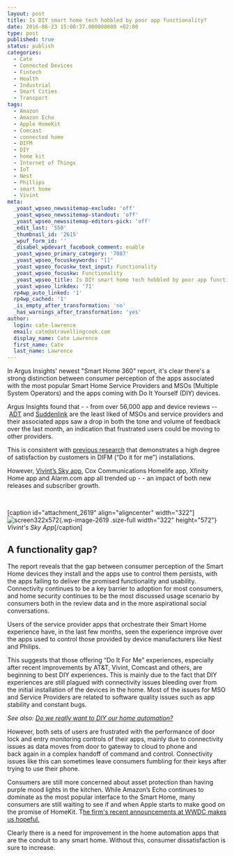 ```yaml
---
layout: post
title: Is DIY smart home tech hobbled by poor app functionality?
date: 2016-06-23 15:00:37.000000000 +02:00
type: post
published: true
status: publish
categories:
  - Cate
  - Connected Devices
  - Fintech
  - Health
  - Industrial
  - Smart Cities
  - Transport
tags:
  - Amazon
  - Amazon Echo
  - Apple HomeKit
  - Comcast
  - connected home
  - DIFM
  - DIY
  - home kit
  - Internet of Things
  - IoT
  - Nest
  - Phillips
  - smart home
  - Vivint
meta:
  _yoast_wpseo_newssitemap-exclude: 'off'
  _yoast_wpseo_newssitemap-standout: 'off'
  _yoast_wpseo_newssitemap-editors-pick: 'off'
  _edit_last: '550'
  _thumbnail_id: '2615'
  _wpuf_form_id: ''
  _disabel_wpdevart_facebook_comment: enable
  _yoast_wpseo_primary_category: '7087'
  _yoast_wpseo_focuskeywords: "[]"
  _yoast_wpseo_focuskw_text_input: Functionality
  _yoast_wpseo_focuskw: Functionality
  _yoast_wpseo_title: Is DIY smart home tech hobbled by poor app functionality?
  _yoast_wpseo_linkdex: '71'
  rp4wp_auto_linked: '1'
  rp4wp_cached: '1'
  _is_empty_after_transformation: 'no'
  _has_warnings_after_transformation: 'yes'
author:
  login: cate-lawrence
  email: cate@atravellingcook.com
  display_name: Cate Lawrence
  first_name: Cate
  last_name: Lawrence
---
```

In Argus Insights' newest "Smart Home 360" report, it's clear there's a
strong distinction between consumer perception of the apps associated
with the most popular Smart Home Service Providers and MSOs (Multiple
System Operators) and the apps coming with Do It Yourself (DIY) devices.

Argus Insights found that - - from over 56,000 app and device reviews
-- [ADT](http://www.adt.com/dallas?ecid=lmdallas&optimizely_disable=true)
and [Suddenlink](http://www.suddenlink.com/) are the least liked of MSOs
and service providers and their associated apps saw a drop in both the
tone and volume of feedback over the last month, an indication that
frustrated users could be moving to other providers.

This is consistent with [previous
research](https://readwrite.com/2016/05/24/professionally-installed-home-automation-diy-pt1/) that
demonstrates a high degree of satisfaction by customers in DIFM (“Do it
for me”) installations.

However, [Vivint’s Sky
app](http://support.vivint.com/product/skycontrol-mobile-app), Cox
Communications Homelife app, Xfinity Home app and Alarm.com app all
trended up - - an impact of both new releases and subscriber growth.

 

\[caption id="attachment\_2619" align="aligncenter"
width="322"\]![screen322x572](rw-import/screen322x572-1.jpeg){.wp-image-2619
.size-full width="322" height="572"} *Vivint's Sky App*\[/caption\]

A functionality gap?
--------------------

The report reveals that the gap between consumer perception of the Smart
Home devices they install and the apps use to control them persists,
with the apps failing to deliver the promised functionality and
usability. Connectivity continues to be a key barrier to adoption for
most consumers, and home security continues to be the most discussed
usage scenario by consumers both in the review data and in the more
aspirational social conversations.

Users of the service provider apps that orchestrate their Smart Home
experience have, in the last few months, seen the experience improve
over the apps used to control those provided by device manufacturers
like Nest and Philips.

This suggests that those offering “Do It For Me” experiences, especially
after recent improvements by AT&T, Vivint, Comcast and others, are
beginning to best DIY experiences. This is mainly due to the fact that
DIY experiences are still plagued with connectivity issues bleeding over
from the initial installation of the devices in the home. Most of the
issues for MSO and Service Providers are related to software quality
issues such as app stability and constant bugs.

*See also: [Do we really want to DIY our home
automation?](https://readwrite.com/2016/05/24/professionally-installed-home-automation-diy-pt1/)*

However, both sets of users are frustrated with the performance of door
lock and entry monitoring controls of their apps, mainly due to
connectivity issues as data moves from door to gateway to cloud to phone
and back again in a complex handoff of command and control. Connectivity
issues like this can sometimes leave consumers fumbling for their keys
after trying to use their phone.

Consumers are still more concerned about asset protection than having
purple mood lights in the kitchen. While Amazon’s Echo continues to
dominate as the most popular interface to the Smart Home, many consumers
are still waiting to see if and when Apple starts to make good on the
promise of HomeKit. T[he firm's recent announcements at WWDC makes us
hopeful.](https://readwrite.com/2016/06/15/apples-home-makes-great-strides-connect-world-iot-apple-products-pt4/)

Clearly there is a need for improvement in the home automation apps that
are the conduit to any smart home. Without this, consumer
dissatisfaction is sure to increase.

 
